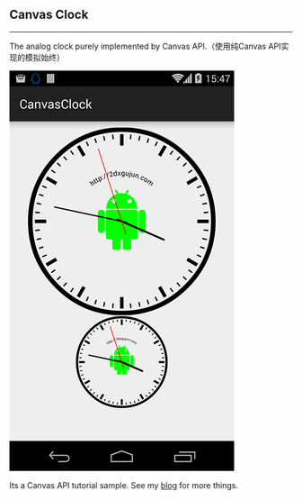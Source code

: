 ## Canvas Clock

-----

The analog clock purely implemented by Canvas API.（使用纯Canvas API实现的模拟始终）

![Screenshot](/assets/screenshot.png)

Its a Canvas API tutorial sample. See my [blog](http://2dxgujun.com) for more things.